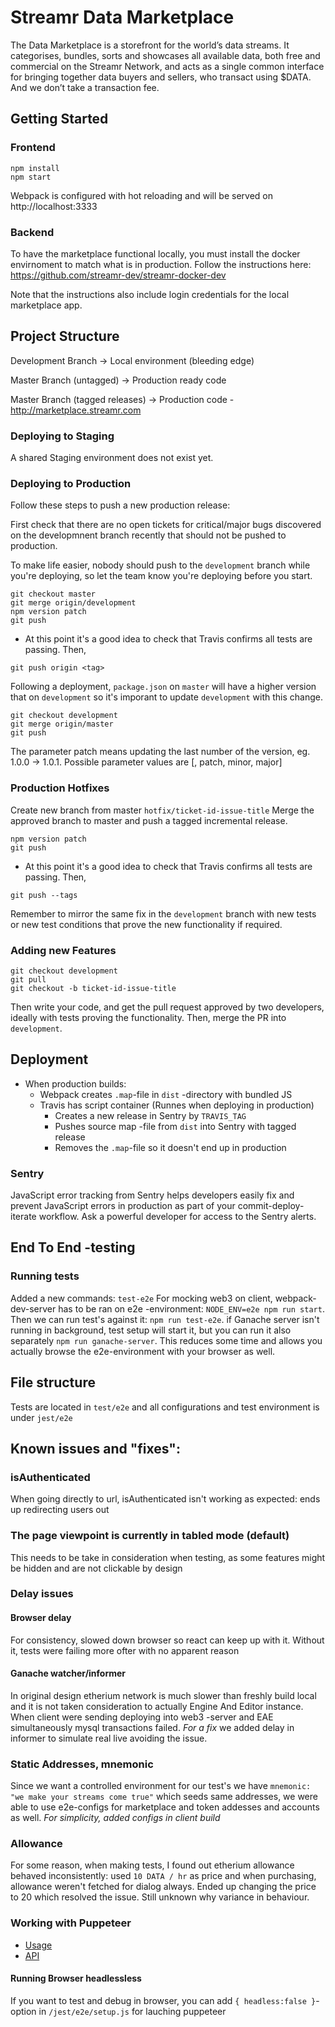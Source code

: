 # Streamr Data Marketplace
The Data Marketplace is a storefront for the world’s data streams. It categorises, bundles, sorts and showcases all available data, 
both free and commercial on the Streamr Network, and acts as a single common interface for bringing together data buyers and sellers, 
who transact using $DATA. And we don’t take a transaction fee.

## Getting Started

### Frontend
```
npm install
npm start
```

Webpack is configured with hot reloading and will be served on http://localhost:3333

### Backend
To have the marketplace functional locally, you must install the docker envirnoment to match what is in production. Follow the instructions here: https://github.com/streamr-dev/streamr-docker-dev

Note that the instructions also include login credentials for the local marketplace app. 
## Project Structure
Development Branch -> Local environment (bleeding edge)

Master Branch (untagged) -> Production ready code

Master Branch (tagged releases) -> Production code - http://marketplace.streamr.com

### Deploying to Staging
A shared Staging environment does not exist yet. 
### Deploying to Production 
Follow these steps to push a new production release:

First check that there are no open tickets for critical/major bugs discovered on the developmnent branch recently that should not be pushed to production. 

To make life easier, nobody should push to the `development` branch while you're deploying, so let the team know you're deploying before you start.

```
git checkout master
git merge origin/development
npm version patch
git push
```

* At this point it's a good idea to check that Travis confirms all tests are passing. Then,

```
git push origin <tag>
```

Following a deployment, `package.json` on `master` will have a higher version that on `development` so it's imporant to update `development` with this change.

```
git checkout development
git merge origin/master
git push
````

The parameter patch means updating the last number of the version, eg. 1.0.0 -> 1.0.1. Possible parameter values are [<VERSION>, patch, minor, major]

### Production Hotfixes
Create new branch from master `hotfix/ticket-id-issue-title` 
Merge the approved branch to master and push a tagged incremental release. 

```
npm version patch
git push
```

* At this point it's a good idea to check that Travis confirms all tests are passing. Then,

```
git push --tags
```

Remember to mirror the same fix in the `development` branch with new tests or new test conditions that prove the new functionality if required. 
### Adding new Features

```
git checkout development
git pull
git checkout -b ticket-id-issue-title
```

Then write your code, and get the pull request approved by two developers, ideally with tests proving the functionality. Then, merge the PR into `development`.


## Deployment
- When production builds:
  - Webpack creates `.map`-file in `dist` -directory with bundled JS
  - Travis has script container (Runnes when deploying in production)
    - Creates a new release in Sentry by `TRAVIS_TAG`
    - Pushes source map -file from `dist` into Sentry with tagged release
    - Removes the `.map`-file so it doesn't end up in production

### Sentry
JavaScript error tracking from Sentry helps developers easily fix and prevent JavaScript errors in production as part of your commit-deploy-iterate workflow. 
Ask a powerful developer for access to the Sentry alerts.

## End To End -testing

### Running tests
Added a new commands: `test-e2e`
For mocking web3 on client, webpack-dev-server has to be ran on e2e -environment: `NODE_ENV=e2e npm run start`.
Then we can run test's against it: `npm run test-e2e`. if Ganache server isn't running in background, test setup will start it, but you can run it also separately `npm run ganache-server`.
This reduces some time and allows you actually browse the e2e-environment with your browser as well.

## File structure
Tests are located in `test/e2e` and all configurations and test environment is under `jest/e2e`

## Known issues and "fixes":
### isAuthenticated
When going directly to url, isAuthenticated isn't working as expected: ends up redirecting users out

### The page viewpoint is currently in tabled mode (default)
This needs to be take in consideration when testing, as some features might be hidden and are not clickable by design

### Delay issues
#### Browser delay
For consistency, slowed down browser so react can keep up with it. Without it, tests were failing more ofter with no apparent reason
#### Ganache watcher/informer
In original design etherium network is much slower than freshly build local and it is not taken consideration to actually Engine And Editor instance.
When client were sending deploying into web3 -server and EAE simultaneously mysql transactions failed. *For a fix* we added delay in informer to simulate real live avoiding the issue.

### Static Addresses, mnemonic
Since we want a controlled environment for our test's we have `mnemonic: "we make your streams come true"` which seeds same addresses, we were able to use e2e-configs for marketplace and token addesses and accounts as well. *For simplicity, added configs in client build*

### Allowance
For some reason, when making tests, I found out etherium allowance behaved inconsistently: used `10 DATA / hr` as price and when purchasing, allowance weren't fetched for dialog always. Ended up changing the price to 20 which resolved the issue. Still unknown why variance in behaviour. 


### Working with Puppeteer
- [Usage](https://github.com/smooth-code/jest-puppeteer)
- [API](https://github.com/GoogleChrome/puppeteer/blob/master/docs/api.md#puppeteerlaunchoptions)

#### Running Browser headlessless
If you want to test and debug in browser, you can add `{ headless:false }`-option in `/jest/e2e/setup.js` for lauching puppeteer
